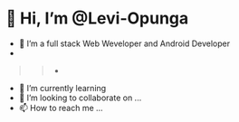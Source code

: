 # 👋 Hi, I’m @Levi-Opunga
- 👀 I’m a full stack Web Weveloper and Android Developer
- 
>> - 
>> 
- 🌱 I’m currently learning 
- 💞️ I’m looking to collaborate on ...
- 📫 How to reach me ...

<!---
Levi-Opunga/Levi-Opunga is a ✨ special ✨ repository because its `README.md` (this file) appears on your GitHub profile.
You can click the Preview link to take a look at your changes.
--->
